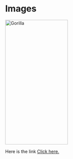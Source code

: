 # Images
<!DOCTYPE html>
<html lang="en-US">
      <body> 
       <img src="https://pixnio.com/fauna-animals/monkeys/monkey-gorilla-black"
              alt="Gorilla" 
              Width="200px" Height="400px"/>
            <p>Here is the link <a href="https://pixnio.com/fauna-animals/monkeys/monkey-gorilla-black" target="_blank">Click here.</a></p>
      </body>       
</html>
